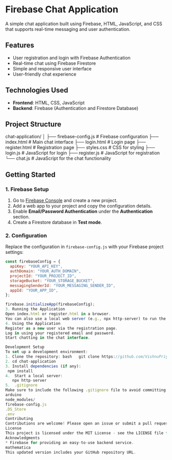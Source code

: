 # Firebase Chat Application

A simple chat application built using Firebase, HTML, JavaScript, and CSS that supports real-time messaging and user authentication.

## **Features**

- User registration and login with Firebase Authentication
- Real-time chat using Firebase Firestore
- Simple and responsive user interface
- User-friendly chat experience

## **Technologies Used**

- **Frontend**: HTML, CSS, JavaScript
- **Backend**: Firebase (Authentication and Firestore Database)

## **Project Structure**
chat-application/ │ 
├── firebase-config.js # Firebase configuration
├── index.html # Main chat interface
├── login.html # Login page
├── register.html # Registration page
├── styles.css # CSS for styling 
├── login.js # JavaScript for login 
├── register.js # JavaScript for registration 
└── chat.js # JavaScript for the chat functionality


## **Getting Started**

### **1. Firebase Setup**

1. Go to [Firebase Console](https://console.firebase.google.com/) and create a new project.
2. Add a web app to your project and copy the configuration details.
3. Enable **Email/Password Authentication** under the **Authentication** section.
4. Create a Firestore database in **Test mode**.

### **2. Configuration**

Replace the configuration in `firebase-config.js` with your Firebase project settings:
```javascript
const firebaseConfig = {
  apiKey: "YOUR_API_KEY",
  authDomain: "YOUR_AUTH_DOMAIN",
  projectId: "YOUR_PROJECT_ID",
  storageBucket: "YOUR_STORAGE_BUCKET",
  messagingSenderId: "YOUR_MESSAGING_SENDER_ID",
  appId: "YOUR_APP_ID",
};

firebase.initializeApp(firebaseConfig);
3. Running the Application
Open index.html or register.html in a browser.
You can also use a local web server (e.g., npx http-server) to run the project locally.
4. Using the Application
Register as a new user via the registration page.
Log in using your registered email and password.
Start chatting in the chat interface.

Development Setup
To set up a development environment:
1. Clone the repository: bash   git clone https://github.com/VishnuPriya072/chat-application.git
2. cd chat-application
3. Install dependencies (if any):
 npm install
4.  Start a local server:
   npx http-server
5.  .gitignore
Make sure to include the following .gitignore file to avoid committing sensitive data:
arduino
node_modules/
firebase-config.js
.DS_Store
.env
Contributing
Contributions are welcome! Please open an issue or submit a pull request for improvements or suggestions.
License
This project is licensed under the MIT License - see the LICENSE file for details.
Acknowledgments
* Firebase for providing an easy-to-use backend service.
mathematica
This updated version includes your GitHub repository URL.




